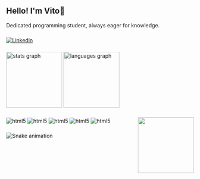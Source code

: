 <h2 align="left">Hello! I'm Vito👋</h2>
Dedicated programming student, always eager for knowledge.

###

[![Linkedin](https://img.shields.io/badge/LinkedIn-0077B5?style=for-the-badge&logo=linkedin&logoColor=white)](https://www.linkedin.com/in/vito-ianhis-siscaro-68b890211/)

###

<div align="left">
  <img src="https://github-readme-stats.vercel.app/api?username=VitoIanhis&hide_title=false&hide_rank=false&show_icons=true&include_all_commits=true&count_private=true&disable_animations=false&theme=dracula&locale=en&hide_border=false&order=1" height="150" alt="stats graph"  />
  <img src="https://github-readme-stats.vercel.app/api/top-langs?username=VitoIanhis&locale=en&hide_title=false&layout=compact&card_width=320&langs_count=5&theme=dracula&hide_border=false&order=2" height="150" alt="languages graph"  />
</div>

###

<img align="right" height="150" src="https://github.com/Anmol-Baranwal/Cool-GIFs-For-GitHub/assets/74038190/9be4d344-6782-461a-b5a6-32a07bf7b34e"  />

###

<div align="left">
    <img align="center" alt="html5" src="https://img.shields.io/badge/Python-3776AB?style=for-the-badge&logo=python&logoColor=white"/>
    <img align="center" alt="html5" src="https://img.shields.io/badge/HTML-239120?style=for-the-badge&logo=html5&logoColor=white"/>  
    <img align="center" alt="html5" src="https://img.shields.io/badge/React-3776AB?style=for-the-badge&logo=react&logoColor=white"/>
    <img align="center" alt="html5" src="https://img.shields.io/badge/JavaScript-F7DF1E?style=for-the-badge&logo=javascript&logoColor=black"/>
    <img align="center" alt="html5" src="https://img.shields.io/badge/Node.js-339933?style=for-the-badge&logo=node.js&logoColor=white"/>
</div>

###

 ![Snake animation](https://github.com/danielbped/danielbped/blob/output/github-contribution-grid-snake.svg)
